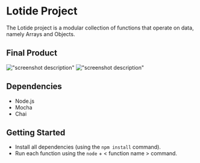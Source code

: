 # Lotide Project

The Lotide project is a modular collection of functions that operate on data, namely Arrays and Objects.

## Final Product

!["screenshot description"](#)
!["screenshot description"](#)

## Dependencies

- Node.js
- Mocha
- Chai

## Getting Started

- Install all dependencies (using the `npm install` command).
- Run each function using the `node` + < function name > command.
